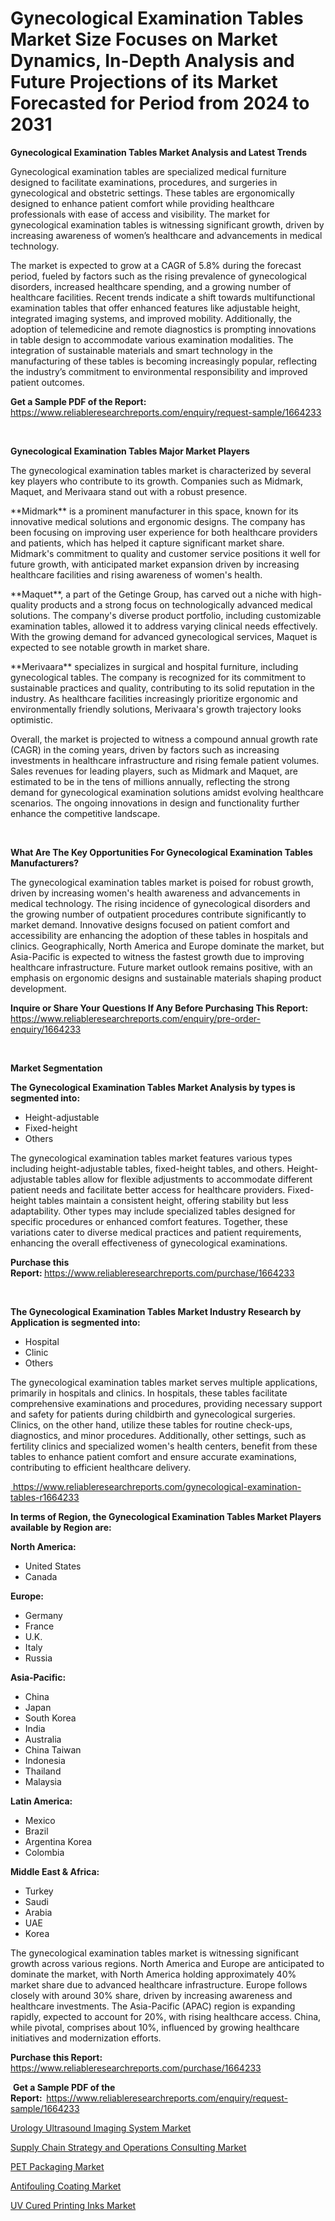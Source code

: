 <p><h1>Gynecological Examination Tables Market Size Focuses on Market Dynamics, In-Depth Analysis and Future Projections of its Market Forecasted for Period from 2024 to 2031</h1></p><p><strong>Gynecological Examination Tables Market Analysis and Latest Trends</strong></p>
<p><p>Gynecological examination tables are specialized medical furniture designed to facilitate examinations, procedures, and surgeries in gynecological and obstetric settings. These tables are ergonomically designed to enhance patient comfort while providing healthcare professionals with ease of access and visibility. The market for gynecological examination tables is witnessing significant growth, driven by increasing awareness of women’s healthcare and advancements in medical technology. </p><p>The market is expected to grow at a CAGR of 5.8% during the forecast period, fueled by factors such as the rising prevalence of gynecological disorders, increased healthcare spending, and a growing number of healthcare facilities. Recent trends indicate a shift towards multifunctional examination tables that offer enhanced features like adjustable height, integrated imaging systems, and improved mobility. Additionally, the adoption of telemedicine and remote diagnostics is prompting innovations in table design to accommodate various examination modalities. The integration of sustainable materials and smart technology in the manufacturing of these tables is becoming increasingly popular, reflecting the industry’s commitment to environmental responsibility and improved patient outcomes.</p></p>
<p><strong>Get a Sample PDF of the Report:&nbsp;</strong> <a href="https://www.reliableresearchreports.com/enquiry/request-sample/1664233?utm_campaign=34&utm_medium=2&utm_source=Github&utm_content=ia&utm_term=09122024&utm_id=gynecological-examination-tables">https://www.reliableresearchreports.com/enquiry/request-sample/1664233</a></p>
<p>&nbsp;</p>
<p><strong>Gynecological Examination Tables Major Market Players</strong></p>
<p><p>The gynecological examination tables market is characterized by several key players who contribute to its growth. Companies such as Midmark, Maquet, and Merivaara stand out with a robust presence. </p><p>**Midmark** is a prominent manufacturer in this space, known for its innovative medical solutions and ergonomic designs. The company has been focusing on improving user experience for both healthcare providers and patients, which has helped it capture significant market share. Midmark's commitment to quality and customer service positions it well for future growth, with anticipated market expansion driven by increasing healthcare facilities and rising awareness of women's health.</p><p>**Maquet**, a part of the Getinge Group, has carved out a niche with high-quality products and a strong focus on technologically advanced medical solutions. The company's diverse product portfolio, including customizable examination tables, allowed it to address varying clinical needs effectively. With the growing demand for advanced gynecological services, Maquet is expected to see notable growth in market share.</p><p>**Merivaara** specializes in surgical and hospital furniture, including gynecological tables. The company is recognized for its commitment to sustainable practices and quality, contributing to its solid reputation in the industry. As healthcare facilities increasingly prioritize ergonomic and environmentally friendly solutions, Merivaara's growth trajectory looks optimistic.</p><p>Overall, the market is projected to witness a compound annual growth rate (CAGR) in the coming years, driven by factors such as increasing investments in healthcare infrastructure and rising female patient volumes. Sales revenues for leading players, such as Midmark and Maquet, are estimated to be in the tens of millions annually, reflecting the strong demand for gynecological examination solutions amidst evolving healthcare scenarios. The ongoing innovations in design and functionality further enhance the competitive landscape.</p></p>
<p>&nbsp;</p>
<p><strong>What Are The Key Opportunities For Gynecological Examination Tables Manufacturers?</strong></p>
<p><p>The gynecological examination tables market is poised for robust growth, driven by increasing women's health awareness and advancements in medical technology. The rising incidence of gynecological disorders and the growing number of outpatient procedures contribute significantly to market demand. Innovative designs focused on patient comfort and accessibility are enhancing the adoption of these tables in hospitals and clinics. Geographically, North America and Europe dominate the market, but Asia-Pacific is expected to witness the fastest growth due to improving healthcare infrastructure. Future market outlook remains positive, with an emphasis on ergonomic designs and sustainable materials shaping product development.</p></p>
<p><strong>Inquire or Share Your Questions If Any Before Purchasing This Report:</strong> <a href="https://www.reliableresearchreports.com/enquiry/pre-order-enquiry/1664233?utm_campaign=34&utm_medium=2&utm_source=Github&utm_content=ia&utm_term=09122024&utm_id=gynecological-examination-tables">https://www.reliableresearchreports.com/enquiry/pre-order-enquiry/1664233</a></p>
<p>&nbsp;</p>
<p><strong>Market Segmentation</strong></p>
<p><strong>The Gynecological Examination Tables Market Analysis by types is segmented into:</strong></p>
<p><ul><li>Height-adjustable</li><li>Fixed-height</li><li>Others</li></ul></p>
<p><p>The gynecological examination tables market features various types including height-adjustable tables, fixed-height tables, and others. Height-adjustable tables allow for flexible adjustments to accommodate different patient needs and facilitate better access for healthcare providers. Fixed-height tables maintain a consistent height, offering stability but less adaptability. Other types may include specialized tables designed for specific procedures or enhanced comfort features. Together, these variations cater to diverse medical practices and patient requirements, enhancing the overall effectiveness of gynecological examinations.</p></p>
<p><strong>Purchase this Report:&nbsp;</strong><a href="https://www.reliableresearchreports.com/purchase/1664233?utm_campaign=34&utm_medium=2&utm_source=Github&utm_content=ia&utm_term=09122024&utm_id=gynecological-examination-tables">https://www.reliableresearchreports.com/purchase/1664233</a></p>
<p>&nbsp;</p>
<p><strong>The Gynecological Examination Tables Market Industry Research by Application is segmented into:</strong></p>
<p><ul><li>Hospital</li><li>Clinic</li><li>Others</li></ul></p>
<p><p>The gynecological examination tables market serves multiple applications, primarily in hospitals and clinics. In hospitals, these tables facilitate comprehensive examinations and procedures, providing necessary support and safety for patients during childbirth and gynecological surgeries. Clinics, on the other hand, utilize these tables for routine check-ups, diagnostics, and minor procedures. Additionally, other settings, such as fertility clinics and specialized women's health centers, benefit from these tables to enhance patient comfort and ensure accurate examinations, contributing to efficient healthcare delivery.</p></p>
<p><a href="https://www.reliableresearchreports.com/gynecological-examination-tables-r1664233?utm_campaign=34&utm_medium=2&utm_source=Github&utm_content=ia&utm_term=09122024&utm_id=gynecological-examination-tables">&nbsp;https://www.reliableresearchreports.com/gynecological-examination-tables-r1664233</a></p>
<p><strong>In terms of Region, the Gynecological Examination Tables Market Players available by Region are:</strong></p>
<p>
    <p> <strong> North America: </strong>
        <ul>
            <li>United States</li>
            <li>Canada</li>
        </ul>
        </p> 
    <p> <strong> Europe: </strong>
        <ul>
            <li>Germany</li>
            <li>France</li>
            <li>U.K.</li>
            <li>Italy</li>
            <li>Russia</li>
        </ul>
        </p> 
    <p> <strong> Asia-Pacific: </strong>
        <ul>
            <li>China</li>
            <li>Japan</li>
            <li>South Korea</li>
            <li>India</li>
            <li>Australia</li>
            <li>China Taiwan</li>
            <li>Indonesia</li>
            <li>Thailand</li>
            <li>Malaysia</li>
        </ul>
        </p> 
    <p> <strong> Latin America: </strong>
        <ul>
            <li>Mexico</li>
            <li>Brazil</li>
            <li>Argentina Korea</li>
            <li>Colombia</li>
        </ul>
        </p> 
    <p> <strong> Middle East & Africa: </strong>
        <ul>
            <li>Turkey</li>
            <li>Saudi</li>
            <li>Arabia</li>
            <li>UAE</li>
            <li>Korea</li>
        </ul>
    </p>
    </p>
<p><p>The gynecological examination tables market is witnessing significant growth across various regions. North America and Europe are anticipated to dominate the market, with North America holding approximately 40% market share due to advanced healthcare infrastructure. Europe follows closely with around 30% share, driven by increasing awareness and healthcare investments. The Asia-Pacific (APAC) region is expanding rapidly, expected to account for 20%, with rising healthcare access. China, while pivotal, comprises about 10%, influenced by growing healthcare initiatives and modernization efforts.</p></p>
<p><strong>Purchase this Report: </strong><a href="https://www.reliableresearchreports.com/purchase/1664233?utm_campaign=34&utm_medium=2&utm_source=Github&utm_content=ia&utm_term=09122024&utm_id=gynecological-examination-tables">https://www.reliableresearchreports.com/purchase/1664233</a></p>
<p>&nbsp;<strong>Get a Sample PDF of the Report:&nbsp;&nbsp;</strong><a href="https://www.reliableresearchreports.com/enquiry/request-sample/1664233?utm_campaign=34&utm_medium=2&utm_source=Github&utm_content=ia&utm_term=09122024&utm_id=gynecological-examination-tables">https://www.reliableresearchreports.com/enquiry/request-sample/1664233</a></p>
<p><strong></strong></p>
<p><p><a href="https://github.com/arvelm4nthig/Market-Research-Report-List-1/blob/main/urology-ultrasound-imaging-system-market.md?utm_campaign=34&utm_medium=2&utm_source=Github&utm_content=ia&utm_term=09122024&utm_id=gynecological-examination-tables">Urology Ultrasound Imaging System Market</a></p><p><a href="https://github.com/AlisaRowe24/Market-Research-Report-List-1/blob/main/supply-chain-strategy-and-operations-consulting-market.md?utm_campaign=34&utm_medium=2&utm_source=Github&utm_content=ia&utm_term=09122024&utm_id=gynecological-examination-tables">Supply Chain Strategy and Operations Consulting Market</a></p><p><a href="https://www.linkedin.com/pulse/key-trends-driving-growth-pet-packaging-market-73-cagr-from-auztf?utm_campaign=34&utm_medium=2&utm_source=Github&utm_content=ia&utm_term=09122024&utm_id=gynecological-examination-tables">PET Packaging Market</a></p><p><a href="https://www.linkedin.com/pulse/mapping-antifouling-coating-market-trends-challenges-breakthroughs-luhff?utm_campaign=34&utm_medium=2&utm_source=Github&utm_content=ia&utm_term=09122024&utm_id=gynecological-examination-tables">Antifouling Coating Market</a></p><p><a href="https://www.linkedin.com/pulse/uv-cured-printing-inks-market-strategic-insights-product-evolution-jfnyf?utm_campaign=34&utm_medium=2&utm_source=Github&utm_content=ia&utm_term=09122024&utm_id=gynecological-examination-tables">UV Cured Printing Inks Market</a></p></p>